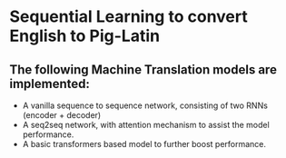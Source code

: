 # Sequential Learning to convert English to Pig-Latin

## The following Machine Translation models are implemented:
- A vanilla sequence to sequence network, consisting of two RNNs (encoder + decoder) 
- A seq2seq network, with attention mechanism to assist the model performance.
- A basic transformers based model to further boost performance.
